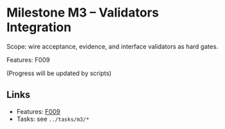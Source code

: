 # Milestone M3 – Validators Integration

Scope: wire acceptance, evidence, and interface validators as hard gates.

Features: F009

<!-- PROGRESS:START M3 -->
(Progress will be updated by scripts)
<!-- PROGRESS:END M3 -->

## Links
- Features: [F009](../features/F009-validators-integration.md)
- Tasks: see `../tasks/m3/*`
